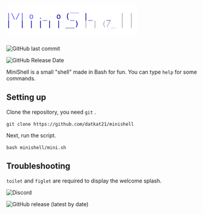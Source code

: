 # ![MiniShell logo](./logo.svg)

![GitHub last commit](https://img.shields.io/github/last-commit/datkat21/minishell?style=flat-square)

![GitHub Release Date](https://img.shields.io/github/release-date/datkat21/minishell?style=flat-square)

MiniShell is a small "shell" made in Bash for fun.
You can type `help` for some commands.

## Setting up

Clone the repository, you need `git` .

```git clone https://github.com/datkat21/minishell```

Next, run the script.

```bash minishell/mini.sh```

## Troubleshooting

`toilet` and `figlet` are required to display the welcome splash.

![Discord](https://img.shields.io/discord/507735969731182592?style=flat-square)  

![GitHub release (latest by date)](https://img.shields.io/github/v/release/datkat21/minishell?style=flat-square)
